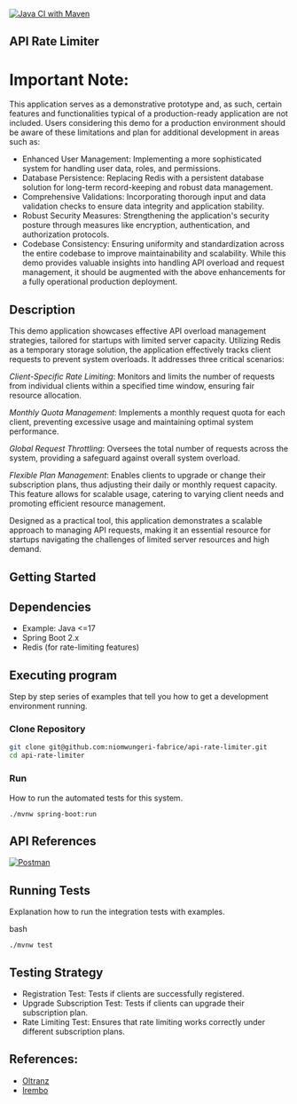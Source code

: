 [![Java CI with Maven](https://github.com/niomwungeri-fabrice/api-rate-limiter/actions/workflows/maven.yml/badge.svg)](https://github.com/niomwungeri-fabrice/api-rate-limiter/actions/workflows/maven.yml)

## API Rate Limiter

# Important Note:

This application serves as a demonstrative prototype and, as such, certain features and functionalities typical of a
production-ready application are not included. Users considering this demo for a production environment should be aware
of these limitations and plan for additional development in areas such as:

- Enhanced User Management: Implementing a more sophisticated system for handling user data, roles, and permissions.
- Database Persistence: Replacing Redis with a persistent database solution for long-term record-keeping and robust data
  management.
- Comprehensive Validations: Incorporating thorough input and data validation checks to ensure data integrity and
  application stability.
- Robust Security Measures: Strengthening the application's security posture through measures like encryption,
  authentication, and authorization protocols.
- Codebase Consistency: Ensuring uniformity and standardization across the entire codebase to improve maintainability
  and scalability.
  While this demo provides valuable insights into handling API overload and request management, it should be augmented
  with the above enhancements for a fully operational production deployment.

## Description

This demo application showcases effective API overload management strategies, tailored for startups with limited server
capacity. Utilizing Redis as a temporary storage solution, the application effectively tracks client requests to prevent
system overloads. It addresses three critical scenarios:

*Client-Specific Rate Limiting*: Monitors and limits the number of requests from individual clients within a specified
time window, ensuring fair resource allocation.

*Monthly Quota Management*: Implements a monthly request quota for each client, preventing excessive usage and
maintaining optimal system performance.

*Global Request Throttling*: Oversees the total number of requests across the system, providing a safeguard against
overall system overload.

*Flexible Plan Management*: Enables clients to upgrade or change their subscription plans, thus adjusting their daily or
monthly request capacity. This feature allows for scalable usage, catering to varying client needs and promoting
efficient resource management.

Designed as a practical tool, this application demonstrates a scalable approach to managing API requests, making it an
essential resource for startups navigating the challenges of limited server resources and high demand.

## Getting Started

## Dependencies

* Example: Java <=17
* Spring Boot 2.x
* Redis (for rate-limiting features)

## Executing program

Step by step series of examples that tell you how to get a development environment running.

### Clone Repository

```bash
git clone git@github.com:niomwungeri-fabrice/api-rate-limiter.git
cd api-rate-limiter
```

### Run

How to run the automated tests for this system.

```
./mvnw spring-boot:run
```

## API References

[![Postman](https://img.shields.io/badge/Postman-FF6C37?style=for-the-badge&logo=postman&logoColor=white)](https://documenter.getpostman.com/view/11352687/2s9YkuXd3a)

## Running Tests

Explanation how to run the integration tests with examples.

bash

```
./mvnw test
```

## Testing Strategy

- Registration Test: Tests if clients are successfully registered.
- Upgrade Subscription Test: Tests if clients can upgrade their subscription plan.
- Rate Limiting Test: Ensures that rate limiting works correctly under different subscription plans.

## References:

- [Oltranz](https://www.oltranz.com/)
- [Irembo](https://irembo.com/)


